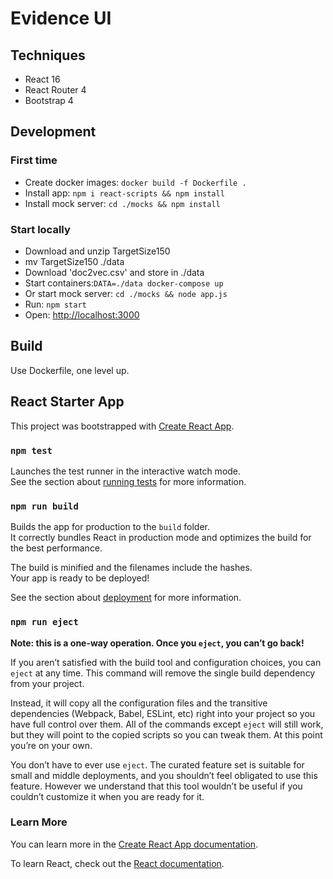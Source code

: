 # Evidence UI


## Techniques
- React 16
- React Router 4
- Bootstrap 4

## Development

### First time
- Create docker images: `docker build -f Dockerfile .`
- Install app: `npm i react-scripts && npm install`
- Install mock server: `cd ./mocks && npm install`

### Start locally
- Download and unzip TargetSize150
- mv TargetSize150 ./data
- Download 'doc2vec.csv' and store in ./data
- Start containers:`DATA=./data docker-compose up`
- Or start mock server: `cd ./mocks && node app.js`
- Run: `npm start`
- Open: [http://localhost:3000](http://localhost:3000)

## Build

Use Dockerfile, one level up.

## React Starter App
This project was bootstrapped with [Create React App](https://github.com/facebook/create-react-app).

### `npm test`

Launches the test runner in the interactive watch mode.<br>
See the section about [running tests](https://facebook.github.io/create-react-app/docs/running-tests) for more information.

### `npm run build`

Builds the app for production to the `build` folder.<br>
It correctly bundles React in production mode and optimizes the build for the best performance.

The build is minified and the filenames include the hashes.<br>
Your app is ready to be deployed!

See the section about [deployment](https://facebook.github.io/create-react-app/docs/deployment) for more information.

### `npm run eject`

**Note: this is a one-way operation. Once you `eject`, you can’t go back!**

If you aren’t satisfied with the build tool and configuration choices, you can `eject` at any time. This command will remove the single build dependency from your project.

Instead, it will copy all the configuration files and the transitive dependencies (Webpack, Babel, ESLint, etc) right into your project so you have full control over them. All of the commands except `eject` will still work, but they will point to the copied scripts so you can tweak them. At this point you’re on your own.

You don’t have to ever use `eject`. The curated feature set is suitable for small and middle deployments, and you shouldn’t feel obligated to use this feature. However we understand that this tool wouldn’t be useful if you couldn’t customize it when you are ready for it.

### Learn More

You can learn more in the [Create React App documentation](https://facebook.github.io/create-react-app/docs/getting-started).

To learn React, check out the [React documentation](https://reactjs.org/).
